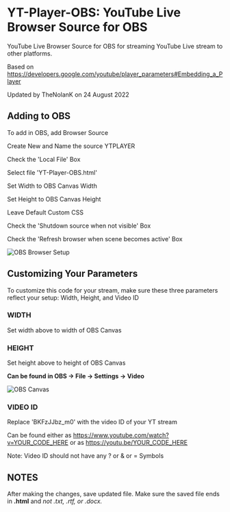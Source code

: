 # **YT-Player-OBS: YouTube Live Browser Source for OBS**

YouTube Live Browser Source for OBS for streaming YouTube Live stream to other platforms.

Based on https://developers.google.com/youtube/player_parameters#Embedding_a_Player

Updated by TheNolanK on 24 August 2022

## **Adding to OBS**
To add in OBS, add Browser Source

Create New and Name the source YTPLAYER

Check the 'Local File' Box

Select file 'YT-Player-OBS.html'

Set Width to OBS Canvas Width

Set Height to OBS Canvas Height

Leave Default Custom CSS

Check the 'Shutdown source when not visible' Box

Check the 'Refresh browser when scene becomes active' Box

![OBS Browser Setup](https://i.imgur.com/h1RFSuZ.png)

## **Customizing Your Parameters**

To customize this code for your stream, make sure these three parameters reflect your setup: Width, Height, and Video ID

### **WIDTH**
Set width above to width of OBS Canvas

### **HEIGHT**
Set height above to height of OBS Canvas

**Can be found in OBS -> File -> Settings -> Video**

![OBS Canvas](https://i.imgur.com/w2GFHDm.png)

### **VIDEO ID**
Replace 'BKFzJJbz_m0' with the video ID of your YT stream

Can be found either as https://www.youtube.com/watch?v=YOUR_CODE_HERE or as https://youtu.be/YOUR_CODE_HERE

Note: Video ID should not have any ? or & or = Symbols

## **NOTES**

After making the changes, save updated file. Make sure the saved file ends in **.html**  and *not .txt, .rtf, or .docx.*
